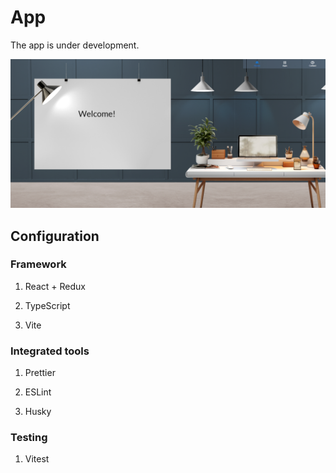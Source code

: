 # App

The app is under development.

![Alt text](src/assets/app.png?raw=true 'Title')

## Configuration

### Framework

1. React + Redux

2. TypeScript

3. Vite

### Integrated tools

1. Prettier

2. ESLint

3. Husky

### Testing

1. Vitest
